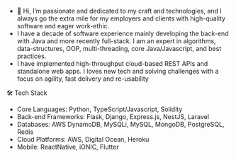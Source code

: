 - 👋 Hi, I’m passionate and dedicated to my craft and technologies, and I always go the extra mile for my employers and clients with high-quality software and eager work-ethic.
- I have a decade of software experience mainly developing the back-end with Java and more recently full-stack. I am an expert in algorithms, data-structures, OOP, multi-threading, core Java/Javascript, and best practices.
- I have implemented high-throughput cloud-based REST APIs and standalone web apps. I loves new tech and solving challenges with a focus on agility, fast delivery and re-usability

<!---
svenw220/svenw220 is a ✨ special ✨ repository because its `README.md` (this file) appears on your GitHub profile.
You can click the Preview link to take a look at your changes.
--->

🛠️ Tech Stack
- Core Languages: Python, TypeScript/Javascript, Solidity
- Back-end Frameworks: Flask, Django, Express.js, NestJS, Laravel
- Databases: AWS DynamoDB, MySQLi, MySQL, MongoDB, PostgreSQL, Redis
- Cloud Platforms: AWS, Digital Ocean, Heroku
- Mobile: ReactNative, iONIC, Flutter

